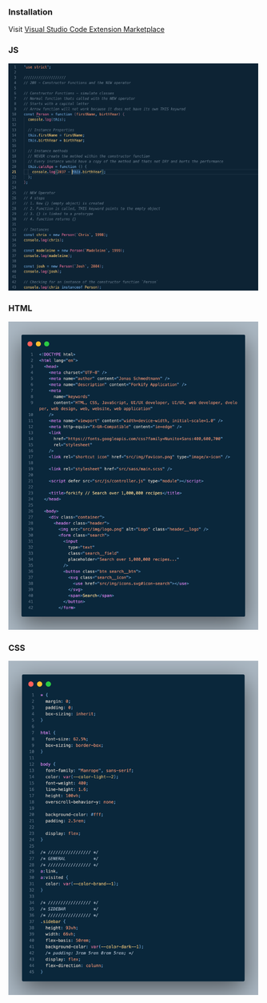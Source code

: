 ### Installation

Visit [Visual Studio Code Extension Marketplace](https://marketplace.visualstudio.com/items?itemName=ChrisMartinezDev.dark-saber&ssr=false#overview)

### JS

<img alt="JS Source Code" src="./src/photos/js.png" width="500px" height="auto">

### HTML

<img alt="JS Source Code" src="./src/photos/html.png" width="500px" height="auto">

### CSS

<img alt="JS Source Code" src="./src/photos/css.png" width="500px" height="auto">
